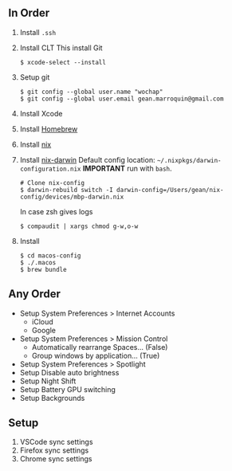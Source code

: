 
## In Order

1. Install `.ssh`
1. Install CLT
    This install Git
    ```
    $ xcode-select --install
    ```
1. Setup git
    ```
    $ git config --global user.name "wochap"
    $ git config --global user.email gean.marroquin@gmail.com
    ```
1. Install Xcode
1. Install [Homebrew](https://brew.sh)

1. Install [nix](https://nixos.org/download.html)
1. Install [nix-darwin](https://github.com/LnL7/nix-darwin)
    Default config location: `~/.nixpkgs/darwin-configuration.nix`
    **IMPORTANT** run with `bash`.
    ```
    # Clone nix-config
    $ darwin-rebuild switch -I darwin-config=/Users/gean/nix-config/devices/mbp-darwin.nix
    ```
    In case zsh gives logs
    ```
    $ compaudit | xargs chmod g-w,o-w
    ```
1. Install
    ```
    $ cd macos-config
    $ ./.macos
    $ brew bundle
    ```

## Any Order

* Setup System Preferences > Internet Accounts
  - iCloud
  - Google
* Setup System Preferences > Mission Control
  - Automatically rearrange Spaces... (False)
  - Group windows by application... (True)
* Setup System Preferences >  Spotlight
* Setup Disable auto brightness
* Setup Night Shift
* Setup Battery GPU switching
* Setup Backgrounds

## Setup

1. VSCode sync settings
1. Firefox sync settings
1. Chrome sync settings

